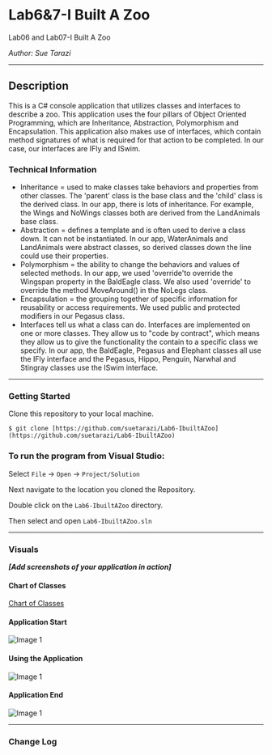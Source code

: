 # Lab6&7-I Built A Zoo

Lab06 and Lab07-I Built A Zoo

*Author: Sue Tarazi*

----

## Description
This is a C# console application that utilizes classes and interfaces to describe a zoo. This application uses the four pillars of Object Oriented Programming, which are Inheritance, Abstraction, Polymorphism and Encapsulation.
This application also makes use of interfaces, which contain method signatures of what is required for that action to be completed. In our case, our interfaces are IFly and ISwim.

### Technical Information
* Inheritance = used to make classes take behaviors and properties from other classes. The 'parent' class is the base class and the 'child' class is the derived class. In our app, there is lots of inheritance. For example, the Wings and NoWings classes both are derived from the LandAnimals base class. 
* Abstraction = defines a template and is often used to derive a class down. It can not be instantiated. In our app, WaterAnimals and LandAnimals were abstract classes, so derived classes down the line could use their properties. 
* Polymorphism = the ability to change the behaviors and values of selected methods. In our app, we used 'override'to override the Wingspan property in the BaldEagle class. We also used 'override' to override the method MoveAround() in the NoLegs class.
* Encapsulation = the grouping together of specific information for reusability or access requirements. We used public and protected modifiers in our Pegasus class.
* Interfaces tell us what a class can do. Interfaces are implemented on one or more classes. They allow us to "code by contract", which means they allow us to give the functionality the contain to a specific class we specify. In our app, the BaldEagle, Pegasus and Elephant classes all use the IFly interface and the Pegasus, Hippo, Penguin, Narwhal and Stingray classes use the ISwim interface. 
---

### Getting Started
Clone this repository to your local machine.

```
$ git clone [https://github.com/suetarazi/Lab6-IbuiltAZoo](https://github.com/suetarazi/Lab6-IbuiltAZoo)
```

### To run the program from Visual Studio:
Select ```File``` -> ```Open``` -> ```Project/Solution```

Next navigate to the location you cloned the Repository.

Double click on the ```Lab6-IbuiltAZoo``` directory.

Then select and open ```Lab6-IbuiltAZoo.sln```

---

### Visuals
***[Add screenshots of your application in action]***
#### Chart of Classes
[Chart of Classes](https://files.slack.com/files-tmb/T039KG69K-F010DHUA7U2-16006027e6/img_8704_1024.jpg)
#### Application Start
![Image 1](https://via.placeholder.com/750x500)
#### Using the Application
![Image 1](https://via.placeholder.com/750x500)
#### Application End
![Image 1](https://via.placeholder.com/750x500)

---

### Change Log

